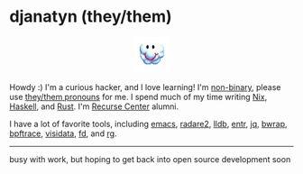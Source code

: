 # djanatyn (they/them)

<p align="center"><img src="./randall.gif"></p>

Howdy :) I'm a curious hacker, and I love learning! I'm [non-binary](https://en.wikipedia.org/wiki/Non-binary_gender), please use [they/them pronouns](https://pronoun.is/they) for me. I spend much of my time writing [Nix](https://nixos.org/), [Haskell](https://www.haskell.org/), and [Rust](https://www.rust-lang.org/). I'm [Recurse Center](https://www.recurse.com/about) alumni.

I have a lot of favorite tools, including [emacs](https://www.gnu.org/software/emacs/), [radare2](https://rada.re/n/radare2.html), [lldb](https://lldb.llvm.org/), [entr](https://eradman.com/entrproject/), [jq](https://stedolan.github.io/jq/), [bwrap](https://github.com/containers/bubblewrap), [bpftrace](https://bpftrace.org/), [visidata](https://www.visidata.org/), [fd](https://github.com/sharkdp/fd), and [rg](https://github.com/BurntSushi/ripgrep).

---

busy with work, but hoping to get back into open source development soon
